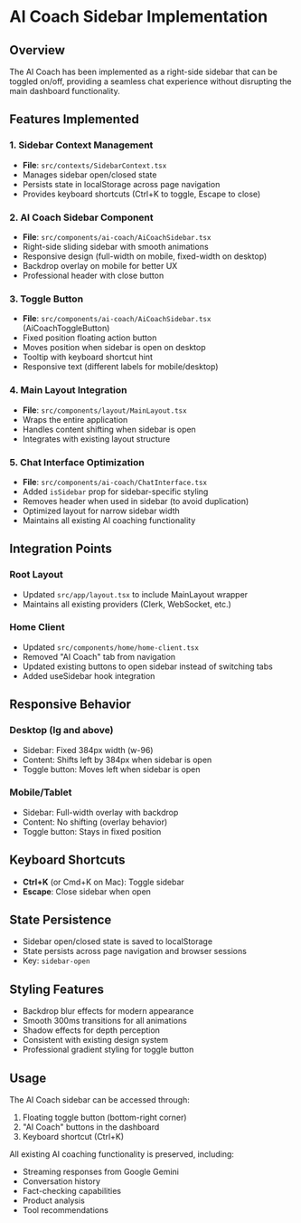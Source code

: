 # AI Coach Sidebar Implementation

## Overview

The AI Coach has been implemented as a right-side sidebar that can be toggled on/off, providing a seamless chat experience without disrupting the main dashboard functionality.

## Features Implemented

### 1. Sidebar Context Management
- **File**: `src/contexts/SidebarContext.tsx`
- Manages sidebar open/closed state
- Persists state in localStorage across page navigation
- Provides keyboard shortcuts (Ctrl+K to toggle, Escape to close)

### 2. AI Coach Sidebar Component
- **File**: `src/components/ai-coach/AiCoachSidebar.tsx`
- Right-side sliding sidebar with smooth animations
- Responsive design (full-width on mobile, fixed-width on desktop)
- Backdrop overlay on mobile for better UX
- Professional header with close button

### 3. Toggle Button
- **File**: `src/components/ai-coach/AiCoachSidebar.tsx` (AiCoachToggleButton)
- Fixed position floating action button
- Moves position when sidebar is open on desktop
- Tooltip with keyboard shortcut hint
- Responsive text (different labels for mobile/desktop)

### 4. Main Layout Integration
- **File**: `src/components/layout/MainLayout.tsx`
- Wraps the entire application
- Handles content shifting when sidebar is open
- Integrates with existing layout structure

### 5. Chat Interface Optimization
- **File**: `src/components/ai-coach/ChatInterface.tsx`
- Added `isSidebar` prop for sidebar-specific styling
- Removes header when used in sidebar (to avoid duplication)
- Optimized layout for narrow sidebar width
- Maintains all existing AI coaching functionality

## Integration Points

### Root Layout
- Updated `src/app/layout.tsx` to include MainLayout wrapper
- Maintains all existing providers (Clerk, WebSocket, etc.)

### Home Client
- Updated `src/components/home/home-client.tsx`
- Removed "AI Coach" tab from navigation
- Updated existing buttons to open sidebar instead of switching tabs
- Added useSidebar hook integration

## Responsive Behavior

### Desktop (lg and above)
- Sidebar: Fixed 384px width (w-96)
- Content: Shifts left by 384px when sidebar is open
- Toggle button: Moves left when sidebar is open

### Mobile/Tablet
- Sidebar: Full-width overlay with backdrop
- Content: No shifting (overlay behavior)
- Toggle button: Stays in fixed position

## Keyboard Shortcuts

- **Ctrl+K** (or Cmd+K on Mac): Toggle sidebar
- **Escape**: Close sidebar when open

## State Persistence

- Sidebar open/closed state is saved to localStorage
- State persists across page navigation and browser sessions
- Key: `sidebar-open`

## Styling Features

- Backdrop blur effects for modern appearance
- Smooth 300ms transitions for all animations
- Shadow effects for depth perception
- Consistent with existing design system
- Professional gradient styling for toggle button

## Usage

The AI Coach sidebar can be accessed through:
1. Floating toggle button (bottom-right corner)
2. "AI Coach" buttons in the dashboard
3. Keyboard shortcut (Ctrl+K)

All existing AI coaching functionality is preserved, including:
- Streaming responses from Google Gemini
- Conversation history
- Fact-checking capabilities
- Product analysis
- Tool recommendations

